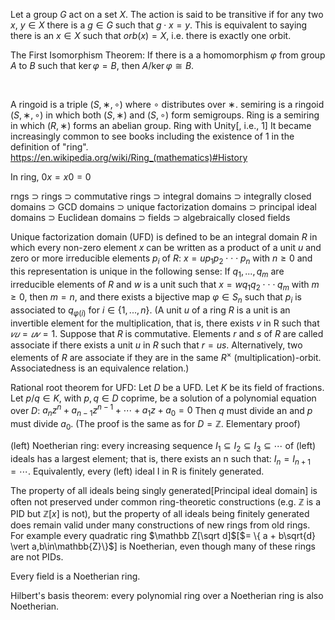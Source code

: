 
Let a group $G$ act on a set $X$. The action is said to be transitive if for any two $x$, $y \in X$ there is a $g\in G$ such that $g \cdot x=y.$ This is equivalent to saying there is an $x\in X$ such that $orb(x)=X$, i.e. there is exactly one orbit. 

The First Isomorphism Theorem: If there is a a homomorphism $\varphi$ from group $A$ to $B$ such that $\ker\varphi=B$, then $A/\ker\varphi\cong B$.

<br/>

A ringoid is a triple $(S,∗,\circ)$ where $\circ$ distributes over $∗$.
semiring is a ringoid $(S,∗,\circ)$ in which both $(S,∗)$ and $(S,\circ)$ form semigroups.
Ring is a semiring in which $(R,∗)$ forms an abelian group.
Ring with Unity[, i.e., $1$]
It became increasingly common to see books including the existence of 1 in the definition of "ring".
https://en.wikipedia.org/wiki/Ring_(mathematics)#History

In ring, $0x=x0=0$

rngs ⊃ rings ⊃ commutative rings ⊃ integral domains ⊃ integrally closed domains ⊃ GCD domains ⊃ unique factorization domains ⊃ principal ideal domains ⊃ Euclidean domains ⊃ fields ⊃ algebraically closed fields

Unique factorization domain (UFD) is defined to be an integral domain $R$ in which every non-zero element $x$ can be written as a product of a unit $u$ and zero or more irreducible elements $p_i$ of $R$:
$x = u p_1 p_2 ⋅⋅⋅ p_n$ with $n ≥ 0$
and this representation is unique in the following sense: If $q_1, ..., q_m$ are irreducible elements of $R$ and $w$ is a unit such that
$x = w q_1 q_2 ⋅⋅⋅ q_m$ with $m ≥ 0$,
then $m = n$, and there exists a bijective map $φ \in S_n$ such that $p_i$ is associated to $q_{φ(i)}$ for $i ∈ \{1, ..., n\}$. (A unit $u$ of a ring $R$ is a unit is an invertible element for the multiplication, that is, there exists $v$ in R such that $𝑣𝑢=𝑢𝑣=1$. Suppose that $R$ is commutative. Elements $r$ and $s$ of $R$ are called associate if there exists a unit $u$ in $R$ such that $r = us$. Alternatively, two elements of $R$ are associate if they are in the same $R^×$ (multiplication)-orbit. Associatedness is an equivalence relation.)

Rational root theorem for UFD: 
Let $D$ be a UFD. Let $K$ be its field of fractions. Let $p/q\in K$, with $p,q\in D$ coprime, be a solution of a polynomial equation over $D$:
$a_n z^n + a_{n-1}z^{n-1} + \cdots + a_1 z + a_0 = 0$
Then $q$ must divide an and $p$ must divide $a_0$.
(The proof is the same as for $D=\mathbb Z$. Elementary proof)


(left) Noetherian ring: every increasing sequence ${\displaystyle I_{1}\subseteq I_{2}\subseteq I_{3}\subseteq \cdots }$ of (left) ideals has a largest element; that is, there exists an n such that: ${\displaystyle I_{n}=I_{n+1}=\cdots .}$
Equivalently, every (left) ideal I in R is finitely generated. 

The property of all ideals being singly generated[Principal ideal domain] is often not preserved under common ring-theoretic constructions (e.g. $\mathbb Z$ is a PID but $\mathbb Z[x]$ is not), but the property of all ideals being finitely generated does remain valid under many constructions of new rings from old rings. For example every quadratic ring $\mathbb Z[\sqrt d]$[$= \{ a + b\sqrt{d} \vert a,b\in\mathbb{Z}\}$] is Noetherian, even though many of these rings are not PIDs.

Every field is a Noetherian ring.

Hilbert's basis theorem: every polynomial ring over a Noetherian ring is also Noetherian.